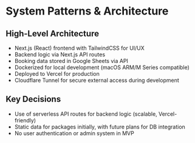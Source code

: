 # System Patterns & Architecture

## High-Level Architecture
- Next.js (React) frontend with TailwindCSS for UI/UX
- Backend logic via Next.js API routes
- Booking data stored in Google Sheets via API
- Dockerized for local development (macOS ARM/M Series compatible)
- Deployed to Vercel for production
- Cloudflare Tunnel for secure external access during development

## Key Decisions
- Use of serverless API routes for backend logic (scalable, Vercel-friendly)
- Static data for packages initially, with future plans for DB integration
- No user authentication or admin system in MVP 